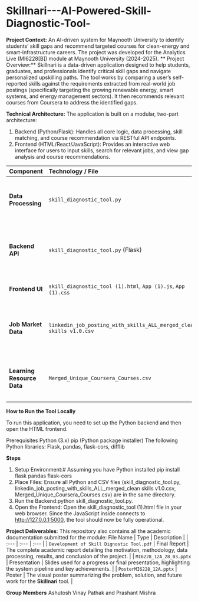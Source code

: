 # Skillnari---AI-Powered-Skill-Diagnostic-Tool-
**Project Context:** An AI-driven system for Maynooth University to identify students’ skill gaps and recommend targeted courses for clean-energy and smart-infrastructure careers. The project was developed for the Analytics Live (MI6228[B]) module at Maynooth University (2024-2025).
** Project Overview:** Skillnari is a data-driven application designed to help students, graduates, and professionals identify critical skill gaps and navigate personalized upskilling paths. The tool works by comparing a user’s self-reported skills against the requirements extracted from real-world job postings (specifically targeting the growing renewable energy, smart systems, and energy management sectors). It then recommends relevant courses from Coursera to address the identified gaps.

**Technical Architecture:**
The application is built on a modular, two-part architecture:
1. Backend (Python/Flask): Handles all core logic, data processing, skill matching, and course recommendation via RESTful API endpoints.
2. Frontend (HTML/React/JavaScript): Provides an interactive web interface for users to input skills, search for relevant jobs, and view gap analysis and course recommendations.

| Component | Technology / File | Role |
| :--- | :--- | :--- |
| **Data Processing** | `skill_diagnostic_tool.py` | Implements tokenization, skill matching, and course search logic. |
| **Backend API** | `skill_diagnostic_tool.py` (Flask) | Exposes endpoints for job search and detailed skill gap analysis. |
| **Frontend UI** | `skill_diagnostic_tool (1).html`, `App (1).js`, `App (1).css` | The user interface for interaction. |
| **Job Market Data** | `linkedin_job_posting_with_skills_ALL_merged_clean skills v1.0.csv` | Dataset containing job titles, descriptions, and extracted skills. |
| **Learning Resource Data** | `Merged_Unique_Coursera_Courses.csv` | Dataset mapping Coursera courses to specific skills. |

**How to Run the Tool Locally**

To run this application, you need to set up the Python backend and then open the HTML frontend.

Prerequisites
Python (3.x)
pip (Python package installer)
The following Python libraries: Flask, pandas, flask-cors, difflib

**Steps**
1. Setup Environment:# Assuming you have Python installed
pip install flask pandas flask-cors
2. Place Files: Ensure all Python and CSV files (skill_diagnostic_tool.py, linkedin_job_posting_with_skills_ALL_merged_clean skills v1.0.csv, Merged_Unique_Coursera_Courses.csv) are in the same directory.
3. Run the Backend:python skill_diagnostic_tool.py.
4. Open the Frontend: Open the skill_diagnostic_tool (1).html file in your web browser. Since the JavaScript inside connects to http://127.0.0.1:5000, the tool should now be fully operational.

**Project Deliverables**: This repository also contains all the academic documentation submitted for the module:
File Name | Type | Description |
| :--- | :--- | :--- |
| `Development of Skill Dignostic Tool.pdf` | Final Report | The complete academic report detailing the motivation, methodology, data processing, results, and conclusion of the project. |
| `MI6228_12A_28_03.pptx` | Presentation | Slides used for a progress or final presentation, highlighting the system pipeline and key achievements. |
| `PosterMI6228_12A.pptx` | Poster | The visual poster summarizing the problem, solution, and future work for the **Skillnari** tool. |

**Group Members**
Ashutosh Vinay Pathak and Prashant Mishra


